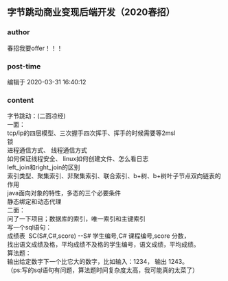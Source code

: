 ## 字节跳动商业变现后端开发（2020春招）
### author 
春招我要offer！！！
### post-time 

编辑于  2020-03-31 16:40:12
### content 
<div class="post-topic-des nc-post-content">
 <div>
  <span>
   字节跳动：(二面凉经)
  </span>
 </div>
 <div>
  <span>
   一面：
  </span>
 </div>
 <div>
  <span>
   tcp/ip的四层模型、三次握手四次挥手、挥手的时候需要等2msl
  </span>
 </div>
 <div>
  <span>
   锁
  </span>
 </div>
 <div>
  <span>
   进程通信方式、 线程通信方式
  </span>
 </div>
 <div>
  <span>
   如何保证线程安全、 linux如何创建文件、怎么看日志
  </span>
 </div>
 <div>
  <span>
   left_join和right_join的区别
  </span>
 </div>
 <div>
  <span>
   索引类型、聚集索引、非聚集索引、联合索引、b+树、b+树叶子节点双向链表的作用
  </span>
 </div>
 <div>
  <span>
   java面向对象的特性，多态的三个必要条件
  </span>
 </div>
 <div>
  <span>
   静态绑定和动态代理
  </span>
 </div>
 <div>
  <span>
   二面：
  </span>
 </div>
 <div>
  <span>
   问了一下项目；数据库的索引，唯一索引和主键索引
  </span>
 </div>
 <div>
  <span>
   写一个sql语句：
  </span>
 </div>
 <div>
  <span>
   成绩表  SC(S#,C#,score) --S# 学生编号,C# 课程编号,score 分数，
  </span>
 </div>
 <div>
  <span>
   找出语文成绩及格，平均成绩不及格的学生编号，语文成绩，平均成绩。
  </span>
 </div>
 <div>
  <span>
   算法题：
  </span>
 </div>
 <div>
  <span>
   输出给定数字下一个比它大的数字，比如输入：1234， 输出 1243。
  </span>
 </div>
 <div>
  <span>
   （ps:写的sql语句有问题，算法题时间复杂度太高，我可能真的太菜了）
  </span>
 </div>
</div>
